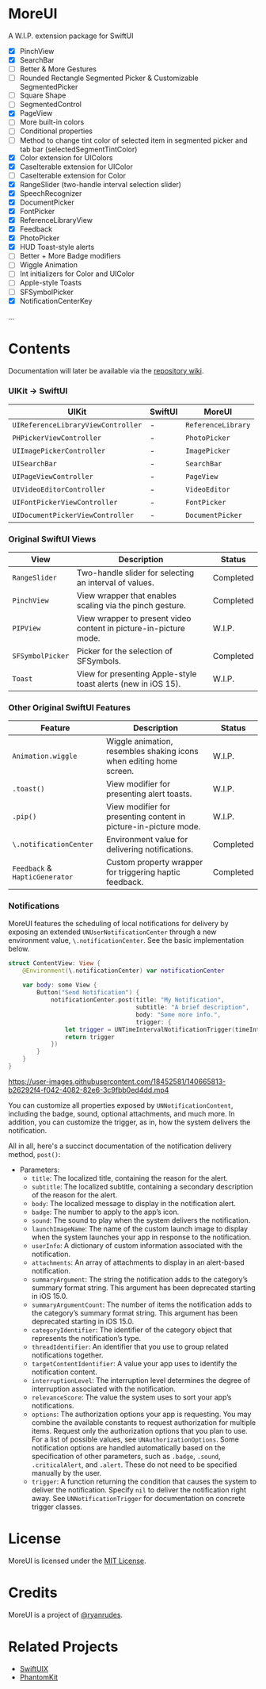 # MoreUI
A W.I.P. extension package for SwiftUI

- [x] PinchView
- [x] SearchBar
- [ ] Better & More Gestures
- [ ] Rounded Rectangle Segmented Picker & Customizable SegmentedPicker
- [ ] Square Shape
- [ ] SegmentedControl
- [x] PageView
- [ ] More built-in colors
- [ ] Conditional properties
- [ ] Method to change tint color of selected item in segmented picker and tab bar (selectedSegmentTintColor)
- [x] Color extension for UIColors
- [x] CaseIterable extension for UIColor
- [ ] CaseIterable extension for Color
- [x] RangeSlider (two-handle interval selection slider)
- [x] SpeechRecognizer
- [x] DocumentPicker
- [x] FontPicker
- [x] ReferenceLibraryView
- [x] Feedback
- [x] PhotoPicker
- [x] HUD Toast-style alerts
- [ ] Better + More Badge modifiers
- [ ] Wiggle Animation
- [ ] Int initializers for Color and UIColor
- [ ] Apple-style Toasts
- [ ] SFSymbolPicker
- [x] NotificationCenterKey

...

# Contents

Documentation will later be available via the [repository wiki](https://github.com/ryanrudes/MoreUI/wiki).

### UIKit → SwiftUI 

| UIKit                                   | SwiftUI      | MoreUI                                     |
| --------------------------------------- | ------------ | ------------------------------------------ |
| `UIReferenceLibraryViewController`      | -            | `ReferenceLibrary`                         |
| `PHPickerViewController`                | -            | `PhotoPicker`                              |
| `UIImagePickerController`               | -            | `ImagePicker`                              |
| `UISearchBar`                           | -            | `SearchBar`                                |
| `UIPageViewController`                  | -            | `PageView`                                 |
| `UIVideoEditorController`               | -            | `VideoEditor`                              |
| `UIFontPickerViewController`            | -            | `FontPicker`                               |
| `UIDocumentPickerViewController`        | -            | `DocumentPicker`                           |

### Original SwiftUI Views
| View                                    | Description                                                         | Status     |
| --------------------------------------- | ------------------------------------------------------------------- | ---------- |
| `RangeSlider`                           | Two-handle slider for selecting an interval of values.              | Completed  |
| `PinchView`                             | View wrapper that enables scaling via the pinch gesture.            | Completed  |
| `PIPView`                               | View wrapper to present video content in picture-in-picture mode.   | W.I.P.     |
| `SFSymbolPicker`                        | Picker for the selection of SFSymbols.                              | Completed  |
| `Toast`                                 | View for presenting Apple-style toast alerts (new in iOS 15).       | W.I.P.     |

### Other Original SwiftUI Features
| Feature                                 | Description                                                         | Status     |
| --------------------------------------- | ------------------------------------------------------------------- | ---------- |
| `Animation.wiggle`                      | Wiggle animation, resembles shaking icons when editing home screen. | W.I.P.     |
| `.toast()`                              | View modifier for presenting alert toasts.                          | W.I.P.     |
| `.pip()`                                | View modifier for presenting content in picture-in-picture mode.    | W.I.P.     |
| `\.notificationCenter`                  | Environment value for delivering notifications.                     | Completed  |
| `Feedback` & `HapticGenerator`          | Custom property wrapper for triggering haptic feedback.             | Completed  |

### Notifications

MoreUI features the scheduling of local notifications for delivery by exposing an extended `UNUserNotificationCenter` through a new environment value, `\.notificationCenter`. See the basic implementation below.

```swift
struct ContentView: View {
    @Environment(\.notificationCenter) var notificationCenter
    
    var body: some View {
        Button("Send Notification") {
            notificationCenter.post(title: "My Notification",
                                    subtitle: "A brief description",
                                    body: "Some more info.",
                                    trigger: {
                let trigger = UNTimeIntervalNotificationTrigger(timeInterval: 3, repeats: false)
                return trigger
            })
        }
    }
}
```

https://user-images.githubusercontent.com/18452581/140665813-b26292f4-f042-4082-82e6-3c9fbb0ed4dd.mp4

You can customize all properties exposed by `UNNotificationContent`, including the badge, sound, optional attachments, and much more. In addition, you can customize the trigger, as in, how the system delivers the notification.

All in all, here's a succinct documentation of the notification delivery method, `post()`:

- Parameters:
    - `title`: The localized title, containing the reason for the alert.
    - `subtitle`: The localized subtitle, containing a secondary description of the reason for the alert.
    - `body`: The localized message to display in the notification alert.
    - `badge`: The number to apply to the app’s icon.
    - `sound`: The sound to play when the system delivers the notification.
    - `launchImageName`: The name of the custom launch image to display when the system launches your app in response to the notification.
    - `userInfo`: A dictionary of custom information associated with the notification.
    - `attachments`: An array of attachments to display in an alert-based notification.
    - `summaryArgument`: The string the notification adds to the category’s summary format string. This argument has been deprecated starting in iOS 15.0.
    - `summaryArgumentCount`: The number of items the notification adds to the category’s summary format string. This argument has been deprecated starting in iOS 15.0.
    - `categoryIdentifier`: The identifier of the category object that represents the notification’s type.
    - `threadIdentifier`: An identifier that you use to group related notifications together.
    - `targetContentIdentifier`: A value your app uses to identify the notification content.
    - `interruptionLevel`: The interruption level determines the degree of interruption associated with the notification.
    - `relevanceScore`: The value the system uses to sort your app’s notifications.
    - `options`: The authorization options your app is requesting. You may combine the available constants to request authorization for multiple items. Request only the authorization options that you plan to use. For a list of possible values, see ``UNAuthorizationOptions``. Some notification options are handled automatically based on the specification of other parameters, such as `.badge`, `.sound`, `.criticalAlert`, and `.alert`. These do not need to be specified manually by the user.
    - `trigger`: A function returning the condition that causes the system to deliver the notification. Specify `nil` to deliver the notification right away. See ``UNNotificationTrigger`` for documentation on concrete trigger classes.

# License

MoreUI is licensed under the [MIT License](https://github.com/ryanrudes/MoreUI/blob/main/LICENSE).

# Credits

MoreUI is a project of [@ryanrudes](httpsL//github.com/ryanrudes).

# Related Projects

- [SwiftUIX](https://github.com/SwiftUIX/SwiftUIX)
- [PhantomKit](https://github.com/pawello2222/PhantomKit)
